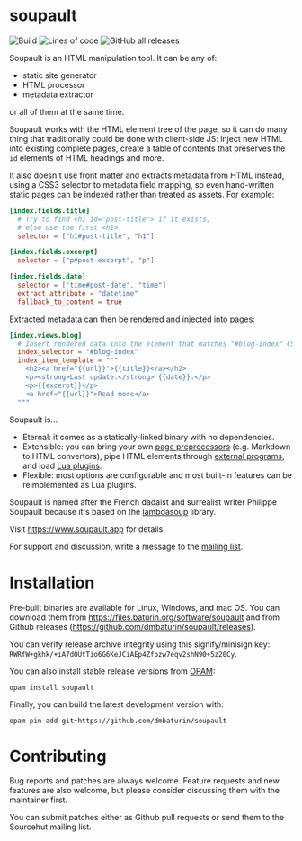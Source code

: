 soupault
========

![Build](https://github.com/dmbaturin/soupault/actions/workflows/main.yml/badge.svg)
![Lines of code](https://img.shields.io/tokei/lines/github/dmbaturin/soupault)
![GitHub all releases](https://img.shields.io/github/downloads/dmbaturin/soupault/total)

Soupault is an HTML manipulation tool. It can be any of:

* static site generator
* HTML processor
* metadata extractor

or all of them at the same time.

Soupault works with the HTML element tree of the page, so it can do many thing that traditionally could be done with client-side JS:
inject new HTML into existing complete pages, create a table of contents that preserves the `id` elements of HTML headings and more.

It also doesn't use front matter and extracts metadata from HTML instead, using a CSS3 selector to metadata field mapping,
so even hand-written static pages can be indexed rather than treated as assets. For example:

```toml
[index.fields.title]
  # Try to find <h1 id="post-title"> if it exists,
  # else use the first <h1> 
  selector = ["h1#post-title", "h1"]

[index.fields.excerpt]
  selector = ["p#post-excerpt", "p"]

[index.fields.date]
  selector = ["time#post-date", "time"]
  extract_attribute = "datetime"
  fallback_to_content = true
```

Extracted metadata can then be rendered and injected into pages:

```toml
[index.views.blog]
  # Insert rendered data into the element that matches "#blog-index" CSS selector.
  index_selector = "#blog-index"
  index_item_template = """
    <h2><a href="{{url}}">{{title}}</a></h2>
    <p><strong>Last update:</strong> {{date}}.</p>
    <p>{{excerpt}}</p>
    <a href="{{url}}">Read more</a>
  """
```

Soupault is...

* Eternal: it comes as a statically-linked binary with no dependencies.
* Extensible: you can bring your own [page preprocessors](https://soupault.app/reference-manual/#page-preprocessors) (e.g. Markdown to HTML convertors), pipe HTML elements through [external programs](https://soupault.app/reference-manual/#preprocess-element-widget), and load [Lua plugins](https://soupault.app/plugins/).
* Flexible: most options are configurable and most built-in features can be reimplemented as Lua plugins.

Soupault is named after the French dadaist and surrealist writer Philippe Soupault
because it's based on the [lambdasoup](http://aantron.github.io/lambdasoup/) library.

Visit https://www.soupault.app for details.

For support and discussion, write a message to the [mailing list](https://lists.sr.ht/~dmbaturin/soupault).

# Installation

Pre-built binaries are available for Linux, Windows, and mac OS. You can download them from https://files.baturin.org/software/soupault
and from Github releases (https://github.com/dmbaturin/soupault/releases).

You can verify release archive integrity using this signify/minisign key: `RWRfW+gkhk/+iA7dOUtTio6G6KeJCiAEp4Zfozw7eqv2shN90+5z20Cy`.

You can also install stable release versions from [OPAM](https://opam.ocaml.org):

```
opam install soupault
```

Finally, you can build the latest development version with:

```
opam pin add git+https://github.com/dmbaturin/soupault
```

# Contributing

Bug reports and patches are always welcome. Feature requests and new features are also welcome,
but please consider discussing them with the maintainer first.

You can submit patches either as Github pull requests or send them to the Sourcehut mailing list.
